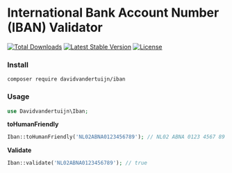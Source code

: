 # International Bank Account Number (IBAN) Validator

<a href="https://packagist.org/packages/davidvandertuijn/iban"><img src="https://poser.pugx.org/davidvandertuijn/iban/d/total.svg" alt="Total Downloads"></a>
<a href="https://packagist.org/packages/davidvandertuijn/iban"><img src="https://poser.pugx.org/davidvandertuijn/iban/v/stable.svg" alt="Latest Stable Version"></a>
<a href="https://packagist.org/packages/davidvandertuijn/iban"><img src="https://poser.pugx.org/davidvandertuijn/iban/license.svg" alt="License"></a>

### Install

```
composer require davidvandertuijn/iban
```

### Usage

```php
use Davidvandertuijn\Iban;
```

**toHumanFriendly**

```php
Iban::toHumanFriendly('NL02ABNA0123456789'); // NL02 ABNA 0123 4567 89
```

**Validate**

```php
Iban::validate('NL02ABNA0123456789'); // true
```
